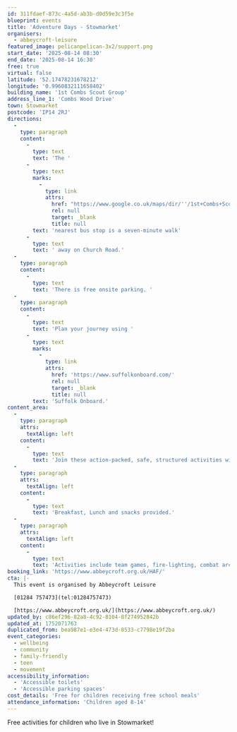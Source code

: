 ```yaml
---
id: 311fdaef-873c-4a5d-ab3b-d0d59e3c3f5e
blueprint: events
title: 'Adventure Days - Stowmarket'
organisers:
  - abbeycroft-leisure
featured_image: pelicanpelican-3x2/support.png
start_date: '2025-08-14 08:30'
end_date: '2025-08-14 16:30'
free: true
virtual: false
latitude: '52.17478231678212'
longitude: '0.9960832111658402'
building_name: '1st Combs Scout Group'
address_line_1: 'Combs Wood Drive'
town: Stowmarket
postcode: 'IP14 2RJ'
directions:
  -
    type: paragraph
    content:
      -
        type: text
        text: 'The '
      -
        type: text
        marks:
          -
            type: link
            attrs:
              href: "https://www.google.co.uk/maps/dir/''/1st+Combs+Scout+Group,+Combs+Wood+Dr,+Stowmarket+IP14+2RJ/@52.1745814,0.9914125,18.25z/data=!4m14!4m13!1m5!1m1!1s0x47d9a546466ddd5b:0x45344f306a22f94a!2m2!1d0.990902!2d52.17485!1m5!1m1!1s0x47d9a54782dc53ab:0x6dc43b53a3b57102!2m2!1d0.996066!2d52.1746276!3e2?entry=ttu&g_ep=EgoyMDI1MDcwNi4wIKXMDSoASAFQAw%3D%3D"
              rel: null
              target: _blank
              title: null
        text: 'nearest bus stop is a seven-minute walk'
      -
        type: text
        text: ' away on Church Road.'
  -
    type: paragraph
    content:
      -
        type: text
        text: 'There is free onsite parking. '
  -
    type: paragraph
    content:
      -
        type: text
        text: 'Plan your journey using '
      -
        type: text
        marks:
          -
            type: link
            attrs:
              href: 'https://www.suffolkonboard.com/'
              rel: null
              target: _blank
              title: null
        text: 'Suffolk Onboard.'
content_area:
  -
    type: paragraph
    attrs:
      textAlign: left
    content:
      -
        type: text
        text: 'Join these action-packed, safe, structured activities with fresh air in abundance, all under the careful eye of experienced outdoor instructors. '
  -
    type: paragraph
    attrs:
      textAlign: left
    content:
      -
        type: text
        text: 'Breakfast, Lunch and snacks provided.'
  -
    type: paragraph
    attrs:
      textAlign: left
    content:
      -
        type: text
        text: 'Activities include team games, fire-lighting, combat archery, archery, catapult building, swimming, geocaching and more. '
booking_link: 'https://www.abbeycroft.org.uk/HAF/'
cta: |-
  This event is organised by Abbeycroft Leisure

  [01284 757473](tel:01284757473)

  [https://www.abbeycroft.org.uk/](https://www.abbeycroft.org.uk/)
updated_by: c86ef296-82a8-4c92-8104-8f274952842b
updated_at: 1752071763
duplicated_from: bea987e1-e3e4-473d-8533-c7798e19f2ba
event_categories:
  - wellbeing
  - community
  - family-friendly
  - teen
  - movement
accessibility_information:
  - 'Accessible toilets'
  - 'Accessible parking spaces'
cost_details: 'Free for children receiving free school meals'
attendance_information: 'Children aged 8-14'
---
```

Free activities for children who live in Stowmarket!